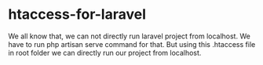 # htaccess-for-laravel
We all know that, we can not directly run laravel project from localhost. We have to run php artisan serve command for that. But using this .htaccess file in root folder we can directly run our project from localhost.
